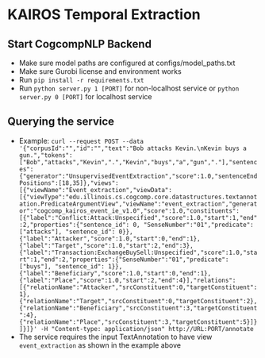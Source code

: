 # KAIROS Temporal Extraction

## Start CogcompNLP Backend
- Make sure model paths are configured at configs/model_paths.txt
- Make sure Gurobi license and environment works
- Run `pip install -r requirements.txt`
- Run `python server.py 1 [PORT]` for non-localhost service or `python server.py 0 [PORT]` for localhost service

## Querying the service
- Example: `curl --request POST --data '{"corpusId":"","id":"","text":"Bob attacks Kevin.\nKevin buys a gun.","tokens":["Bob","attacks","Kevin",".","Kevin","buys","a","gun","."],"sentences":{"generator":"UnsupervisedEventExtraction","score":1.0,"sentenceEndPositions":[18,35]},"views":[{"viewName":"Event_extraction","viewData":[{"viewType":"edu.illinois.cs.cogcomp.core.datastructures.textannotation.PredicateArgumentView","viewName":"event_extraction","generator":"cogcomp_kairos_event_ie_v1.0","score":1.0,"constituents":[{"label":"Conflict:Attack:Unspecified","score":1.0,"start":1,"end":2,"properties":{"sentence_id": 0, "SenseNumber":"01","predicate":["attacks"], "sentence_id": 0}},{"label":"Attacker","score":1.0,"start":0,"end":1},{"label":"Target","score":1.0,"start":2,"end":3},{"label":"Transaction:ExchangeBuySell:Unspecified","score":1.0,"start":1,"end":2,"properties":{"SenseNumber":"01","predicate":["buys"], "sentence_id": 1}},{"label":"Beneficiary","score":1.0,"start":0,"end":1},{"label":"Place","score":1.0,"start":2,"end":4}],"relations":[{"relationName":"Attacker","srcConstituent":0,"targetConstituent":1},{"relationName":"Target","srcConstituent":0,"targetConstituent":2},{"relationName":"Beneficiary","srcConstituent":3,"targetConstituent":4},{"relationName":"Place","srcConstituent":3,"targetConstituent":5}]}]}]}' -H "Content-type: application/json" http://URL:PORT/annotate`
- The service requires the input TextAnnotation to have view `event_extraction` as shown in the example above
